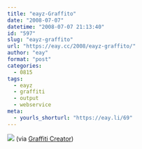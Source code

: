 ```yaml
---
title: "eayz-Graffito"
date: "2008-07-07"
datetime: "2008-07-07 21:13:40"
id: "597"
slug: "eayz-graffito"
url: "https://eay.cc/2008/eayz-graffito/"
author: "eay"
format: "post"
categories:
  - 0815
tags:
  - eayz
  - graffiti
  - output
  - webservice
meta:
  - yourls_shorturl: "https://eay.li/69"
---
```


![](/uploads/2008/eayzgraffiti.gif) (via [Graffiti Creator](http://www.graffiticreator.net/))
